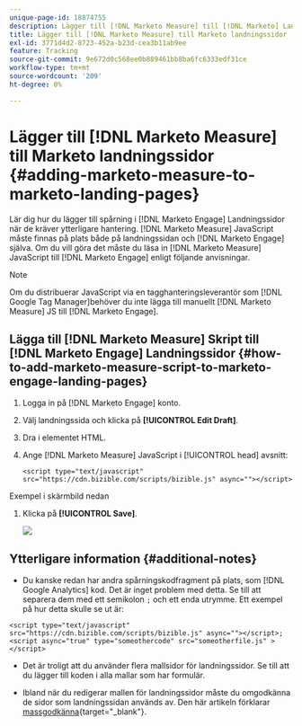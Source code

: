 ```yaml
---
unique-page-id: 18874755
description: Lägger till [!DNL Marketo Measure] till [!DNL Marketo] Landningssidor - [!DNL Marketo Measure]
title: Lägger till [!DNL Marketo Measure] till Marketo landningssidor
exl-id: 3771d4d2-8723-452a-b23d-cea3b11ab9ee
feature: Tracking
source-git-commit: 9e672d0c568ee0b889461bb8ba6fc6333edf31ce
workflow-type: tm+mt
source-wordcount: '209'
ht-degree: 0%

---
```


# Lägger till [!DNL Marketo Measure] till Marketo landningssidor {#adding-marketo-measure-to-marketo-landing-pages}

Lär dig hur du lägger till spårning i [!DNL Marketo Engage] Landningssidor när de kräver ytterligare hantering. [!DNL Marketo Measure] JavaScript måste finnas på plats både på landningssidan och [!DNL Marketo Engage] själva. Om du vill göra det måste du läsa in [!DNL Marketo Measure] JavaScript till [!DNL Marketo Engage] enligt följande anvisningar.

>[!NOTE]
>
>Om du distribuerar JavaScript via en tagghanteringsleverantör som [!DNL Google Tag Manager]behöver du inte lägga till manuellt [!DNL Marketo Measure] JS till [!DNL Marketo Engage].

## Lägga till [!DNL Marketo Measure] Skript till [!DNL Marketo Engage] Landningssidor {#how-to-add-marketo-measure-script-to-marketo-engage-landing-pages}

1. Logga in på [!DNL Marketo Engage] konto.
1. Välj landningssida och klicka på **[!UICONTROL Edit Draft]**.
1. Dra i elementet HTML.
1. Ange [!DNL Marketo Measure] JavaScript i [!UICONTROL head] avsnitt:

   `<script type="text/javascript" src="https://cdn.bizible.com/scripts/bizible.js" async=""></script>`

Exempel i skärmbild nedan

1. Klicka på **[!UICONTROL Save]**.

   ![](assets/adding-bizible-to-marketo-landing-pages-1.png)

## Ytterligare information {#additional-notes}

* Du kanske redan har andra spårningskodfragment på plats, som [!DNL Google Analytics] kod. Det är inget problem med detta. Se till att separera dem med ett semikolon `;` och ett enda utrymme. Ett exempel på hur detta skulle se ut är:

`<script type="text/javascript" src="https://cdn.bizible.com/scripts/bizible.js" async=""></script>; <script async="true" type="someothercode" src="someotherfile.js" ></script>`

* Det är troligt att du använder flera mallsidor för landningssidor. Se till att du lägger till koden i alla mallar som har formulär.

* Ibland när du redigerar mallen för landningssidor måste du omgodkänna de sidor som landningssidan används av. Den här artikeln förklarar [massgodkänna](https://experienceleague.adobe.com/docs/marketo/using/product-docs/demand-generation/landing-pages/landing-page-actions/approve-multiple-landing-pages-at-once.html){target="_blank"}.
